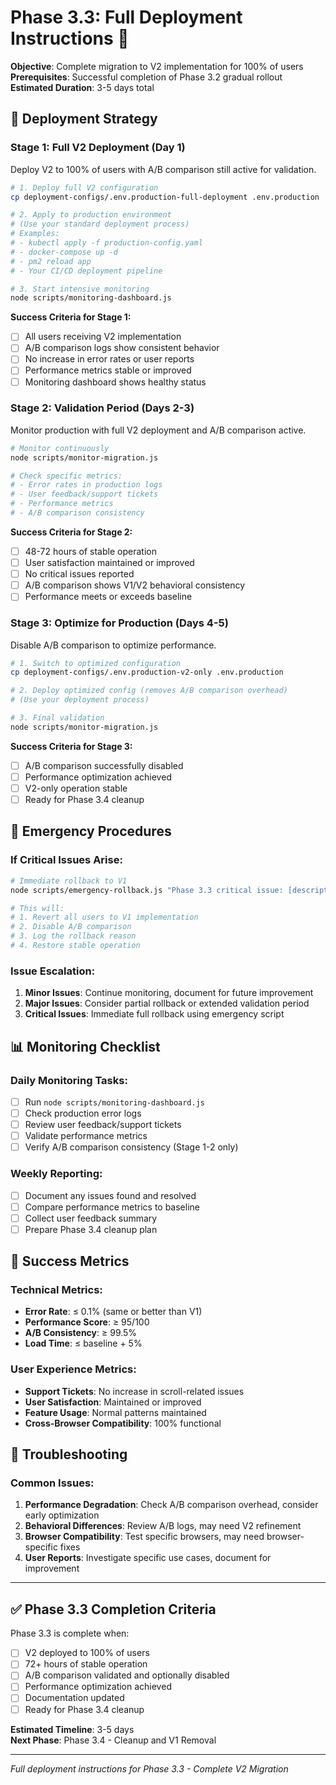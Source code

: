 # Phase 3.3: Full Deployment Instructions 🚀

**Objective**: Complete migration to V2 implementation for 100% of users  
**Prerequisites**: Successful completion of Phase 3.2 gradual rollout  
**Estimated Duration**: 3-5 days total

## 🎯 Deployment Strategy

### Stage 1: Full V2 Deployment (Day 1)
Deploy V2 to 100% of users with A/B comparison still active for validation.

```bash
# 1. Deploy full V2 configuration
cp deployment-configs/.env.production-full-deployment .env.production

# 2. Apply to production environment
# (Use your standard deployment process)
# Examples:
# - kubectl apply -f production-config.yaml
# - docker-compose up -d
# - pm2 reload app
# - Your CI/CD deployment pipeline

# 3. Start intensive monitoring
node scripts/monitoring-dashboard.js
```

**Success Criteria for Stage 1:**
- [ ] All users receiving V2 implementation
- [ ] A/B comparison logs show consistent behavior
- [ ] No increase in error rates or user reports
- [ ] Performance metrics stable or improved
- [ ] Monitoring dashboard shows healthy status

### Stage 2: Validation Period (Days 2-3)
Monitor production with full V2 deployment and A/B comparison active.

```bash
# Monitor continuously
node scripts/monitor-migration.js

# Check specific metrics:
# - Error rates in production logs
# - User feedback/support tickets
# - Performance metrics
# - A/B comparison consistency
```

**Success Criteria for Stage 2:**
- [ ] 48-72 hours of stable operation
- [ ] User satisfaction maintained or improved
- [ ] No critical issues reported
- [ ] A/B comparison shows V1/V2 behavioral consistency
- [ ] Performance meets or exceeds baseline

### Stage 3: Optimize for Production (Days 4-5)
Disable A/B comparison to optimize performance.

```bash
# 1. Switch to optimized configuration
cp deployment-configs/.env.production-v2-only .env.production

# 2. Deploy optimized config (removes A/B comparison overhead)
# (Use your deployment process)

# 3. Final validation
node scripts/monitor-migration.js
```

**Success Criteria for Stage 3:**
- [ ] A/B comparison successfully disabled
- [ ] Performance optimization achieved
- [ ] V2-only operation stable
- [ ] Ready for Phase 3.4 cleanup

## 🚨 Emergency Procedures

### If Critical Issues Arise:
```bash
# Immediate rollback to V1
node scripts/emergency-rollback.js "Phase 3.3 critical issue: [description]"

# This will:
# 1. Revert all users to V1 implementation
# 2. Disable A/B comparison
# 3. Log the rollback reason
# 4. Restore stable operation
```

### Issue Escalation:
1. **Minor Issues**: Continue monitoring, document for future improvement
2. **Major Issues**: Consider partial rollback or extended validation period
3. **Critical Issues**: Immediate full rollback using emergency script

## 📊 Monitoring Checklist

### Daily Monitoring Tasks:
- [ ] Run `node scripts/monitoring-dashboard.js`
- [ ] Check production error logs
- [ ] Review user feedback/support tickets
- [ ] Validate performance metrics
- [ ] Verify A/B comparison consistency (Stage 1-2 only)

### Weekly Reporting:
- [ ] Document any issues found and resolved
- [ ] Compare performance metrics to baseline
- [ ] Collect user feedback summary
- [ ] Prepare Phase 3.4 cleanup plan

## 🎯 Success Metrics

### Technical Metrics:
- **Error Rate**: ≤ 0.1% (same or better than V1)
- **Performance Score**: ≥ 95/100
- **A/B Consistency**: ≥ 99.5%
- **Load Time**: ≤ baseline + 5%

### User Experience Metrics:
- **Support Tickets**: No increase in scroll-related issues
- **User Satisfaction**: Maintained or improved
- **Feature Usage**: Normal patterns maintained
- **Cross-Browser Compatibility**: 100% functional

## 🔧 Troubleshooting

### Common Issues:
1. **Performance Degradation**: Check A/B comparison overhead, consider early optimization
2. **Behavioral Differences**: Review A/B logs, may need V2 refinement
3. **Browser Compatibility**: Test specific browsers, may need browser-specific fixes
4. **User Reports**: Investigate specific use cases, document for improvement

---

## ✅ Phase 3.3 Completion Criteria

Phase 3.3 is complete when:
- [ ] V2 deployed to 100% of users
- [ ] 72+ hours of stable operation
- [ ] A/B comparison validated and optionally disabled
- [ ] Performance optimization achieved
- [ ] Documentation updated
- [ ] Ready for Phase 3.4 cleanup

**Estimated Timeline**: 3-5 days  
**Next Phase**: Phase 3.4 - Cleanup and V1 Removal

---

*Full deployment instructions for Phase 3.3 - Complete V2 Migration*
